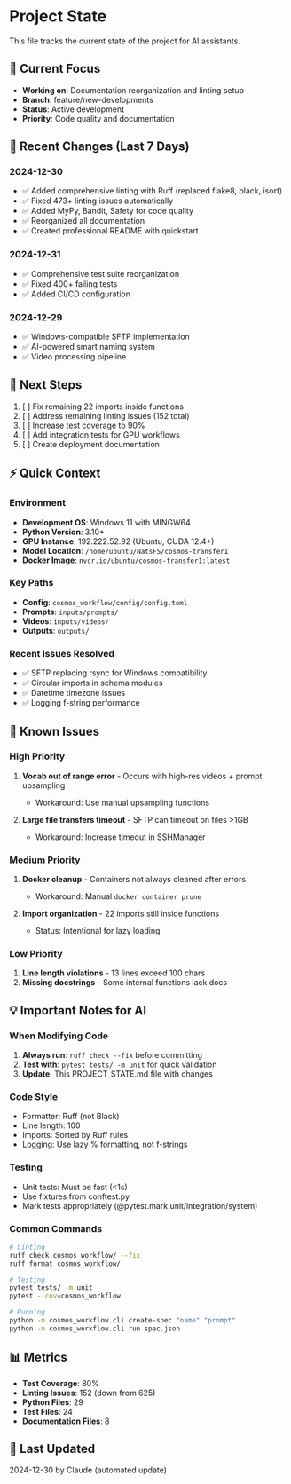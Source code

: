 # Project State

This file tracks the current state of the project for AI assistants.

## 🎯 Current Focus
- **Working on**: Documentation reorganization and linting setup
- **Branch**: feature/new-developments
- **Status**: Active development
- **Priority**: Code quality and documentation

## 📅 Recent Changes (Last 7 Days)

### 2024-12-30
- ✅ Added comprehensive linting with Ruff (replaced flake8, black, isort)
- ✅ Fixed 473+ linting issues automatically
- ✅ Added MyPy, Bandit, Safety for code quality
- ✅ Reorganized all documentation
- ✅ Created professional README with quickstart

### 2024-12-31
- ✅ Comprehensive test suite reorganization
- ✅ Fixed 400+ failing tests
- ✅ Added CI/CD configuration

### 2024-12-29
- ✅ Windows-compatible SFTP implementation
- ✅ AI-powered smart naming system
- ✅ Video processing pipeline

## 🚧 Next Steps

1. [ ] Fix remaining 22 imports inside functions
2. [ ] Address remaining linting issues (152 total)
3. [ ] Increase test coverage to 90%
4. [ ] Add integration tests for GPU workflows
5. [ ] Create deployment documentation

## ⚡ Quick Context

### Environment
- **Development OS**: Windows 11 with MINGW64
- **Python Version**: 3.10+
- **GPU Instance**: 192.222.52.92 (Ubuntu, CUDA 12.4+)
- **Model Location**: `/home/ubuntu/NatsFS/cosmos-transfer1`
- **Docker Image**: `nvcr.io/ubuntu/cosmos-transfer1:latest`

### Key Paths
- **Config**: `cosmos_workflow/config/config.toml`
- **Prompts**: `inputs/prompts/`
- **Videos**: `inputs/videos/`
- **Outputs**: `outputs/`

### Recent Issues Resolved
- ✅ SFTP replacing rsync for Windows compatibility
- ✅ Circular imports in schema modules
- ✅ Datetime timezone issues
- ✅ Logging f-string performance

## 🐛 Known Issues

### High Priority
1. **Vocab out of range error** - Occurs with high-res videos + prompt upsampling
   - Workaround: Use manual upsampling functions

2. **Large file transfers timeout** - SFTP can timeout on files >1GB
   - Workaround: Increase timeout in SSHManager

### Medium Priority
1. **Docker cleanup** - Containers not always cleaned after errors
   - Workaround: Manual `docker container prune`

2. **Import organization** - 22 imports still inside functions
   - Status: Intentional for lazy loading

### Low Priority
1. **Line length violations** - 13 lines exceed 100 chars
2. **Missing docstrings** - Some internal functions lack docs

## 💡 Important Notes for AI

### When Modifying Code
1. **Always run**: `ruff check --fix` before committing
2. **Test with**: `pytest tests/ -m unit` for quick validation
3. **Update**: This PROJECT_STATE.md file with changes

### Code Style
- Formatter: Ruff (not Black)
- Line length: 100
- Imports: Sorted by Ruff rules
- Logging: Use lazy % formatting, not f-strings

### Testing
- Unit tests: Must be fast (<1s)
- Use fixtures from conftest.py
- Mark tests appropriately (@pytest.mark.unit/integration/system)

### Common Commands
```bash
# Linting
ruff check cosmos_workflow/ --fix
ruff format cosmos_workflow/

# Testing
pytest tests/ -m unit
pytest --cov=cosmos_workflow

# Running
python -m cosmos_workflow.cli create-spec "name" "prompt"
python -m cosmos_workflow.cli run spec.json
```

## 📊 Metrics

- **Test Coverage**: 80%
- **Linting Issues**: 152 (down from 625)
- **Python Files**: 29
- **Test Files**: 24
- **Documentation Files**: 8

## 🔄 Last Updated
2024-12-30 by Claude (automated update)